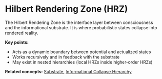 # Hilbert Rendering Zone (HRZ)

The Hilbert Rendering Zone is the interface layer between consciousness and the informational substrate. It is where probabilistic states collapse into rendered reality.

**Key points:**
- Acts as a dynamic boundary between potential and actualized states
- Works recursively and in feedback with the substrate
- May exist in nested hierarchies (local HRZs inside higher-order HRZs)

**Related concepts:** [Substrate](substrate.md), [Informational Collapse Hierarchy](informational_collapse_hierarchy.md)
